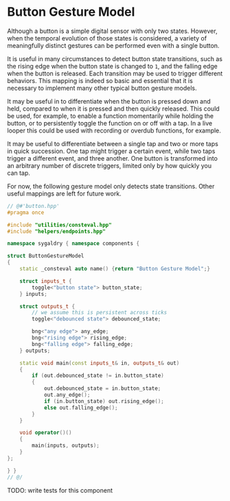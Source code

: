 # Button Gesture Model

Although a button is a simple digital sensor with only two states. However,
when the temporal evolution of those states is considered, a variety of
meaningfully distinct gestures can be performed even with a single button.

It is useful in many circumstances to detect button state transitions, such as
the rising edge when the button state is changed to `1`, and the falling edge
when the button is released. Each transition may be used to trigger different
behaviors. This mapping is indeed so basic and essential that it is necessary
to implement many other typical button gesture models.

It may be useful in to differentiate when the button is pressed down and held,
compared to when it is pressed and then quickly released. This could be used,
for example, to enable a function momentarily while holding the button, or to
persistently toggle the function on or off with a tap. In a live looper this
could be used with recording or overdub functions, for example.

It may be useful to differentiate between a single tap and two or more taps in
quick succession. One tap might trigger a certain event, while two taps trigger
a different event, and three another. One button is transformed into an arbitrary
number of discrete triggers, limited only by how quickly you can tap.

For now, the following gesture model only detects state transitions. Other
useful mappings are left for future work.

```cpp
// @#'button.hpp'
#pragma once

#include "utilities/consteval.hpp"
#include "helpers/endpoints.hpp"

namespace sygaldry { namespace components {

struct ButtonGestureModel
{
    static _consteval auto name() {return "Button Gesture Model";}

    struct inputs_t {
        toggle<"button state"> button_state;
    } inputs;

    struct outputs_t {
        // we assume this is persistent across ticks
        toggle<"debounced state"> debounced_state;

        bng<"any edge"> any_edge;
        bng<"rising edge"> rising_edge;
        bng<"falling edge"> falling_edge;
    } outputs;

    static void main(const inputs_t& in, outputs_t& out)
    {
        if (out.debounced_state != in.button_state)
        {
            out.debounced_state = in.button_state;
            out.any_edge();
            if (in.button_state) out.rising_edge();
            else out.falling_edge();
        }
    }

    void operator()()
    {
        main(inputs, outputs);
    }
};

} }
// @/
```

TODO: write tests for this component
